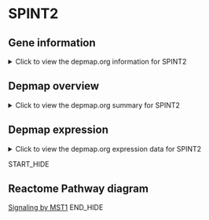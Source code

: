<h1>SPINT2</h1>

<h2>Gene information</h2>
<details>
  <summary>Click to view the depmap.org information for SPINT2</summary>
  <iframe src="https://depmap.org/portal/gene/SPINT2?tab=about" style="border:none;width:100%;height:800px"></iframe>
</details>

<h2>Depmap overview</h2>
<details>
  <summary>Click to view the depmap.org summary for SPINT2</summary>
  <iframe src="https://depmap.org/portal/gene/SPINT2?tab=overview" style="border:none;width:100%;height:800px"></iframe>
</details>

<h2>Depmap expression</h2>
<details>
  <summary>Click to view the depmap.org expression data for SPINT2</summary>
  <iframe src="https://depmap.org/portal/gene/SPINT2?tab=characterization" style="border:none;width:100%;height:800px"></iframe>
</details>


START_HIDE
<h2>Reactome Pathway diagram</h2>
<a href="https://reactome.org/PathwayBrowser/#/R-HSA-8852405">Signaling by MST1</a>
END_HIDE


